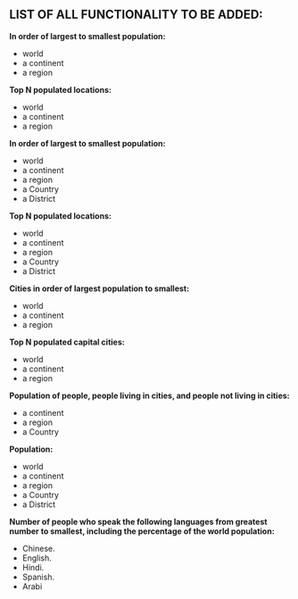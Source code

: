 ## LIST OF ALL FUNCTIONALITY TO BE ADDED:


**In order of largest to smallest population:**
- world
- a continent
- a region

**Top N populated locations:**
- world
- a continent
- a region

**In order of largest to smallest population:**
- world
- a continent
- a region
- a Country
- a District

**Top N populated locations:**
- world
- a continent
- a region
- a Country
- a District

**Cities in order of largest population to smallest:**
- world
- a continent
- a region

**Top N populated capital cities:**
- world
- a continent
- a region

**Population of people, people living in cities, and people not living in cities:**
- a continent
- a region
- a Country

**Population:**
- world
- a continent
- a region
- a Country
- a District

**Number of people who speak the following languages from greatest number to smallest, including the percentage of the world population:**

-   Chinese.
-   English.
-   Hindi.
-   Spanish.
-   Arabi


